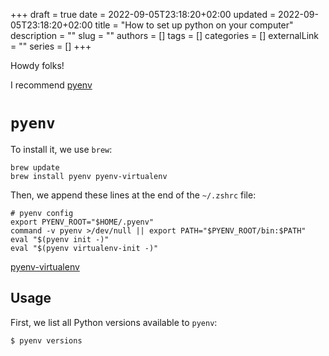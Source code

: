 +++ 
draft = true
date = 2022-09-05T23:18:20+02:00
updated = 2022-09-05T23:18:20+02:00
title = "How to set up python on your computer"
description = ""
slug = ""
authors = []
tags = []
categories = []
externalLink = ""
series = []
+++

<span class="firstcharacter">H</span>owdy folks!

I recommend [pyenv](https://github.com/pyenv/pyenv)

# `pyenv`

To install it, we use `brew`:

```
brew update
brew install pyenv pyenv-virtualenv
```

Then, we append these lines at the end of the `~/.zshrc` file:

```shell
# pyenv config
export PYENV_ROOT="$HOME/.pyenv"
command -v pyenv >/dev/null || export PATH="$PYENV_ROOT/bin:$PATH"
eval "$(pyenv init -)"
eval "$(pyenv virtualenv-init -)"
```

[pyenv-virtualenv](https://github.com/pyenv/pyenv-virtualenv)

## Usage

First, we list all Python versions available to `pyenv`:

```shell
$ pyenv versions
```
